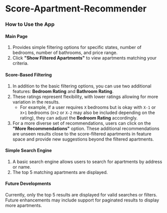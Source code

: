 # Score-Apartment-Recommender

### How to Use the App

#### **Main Page**
1. Provides simple filtering options for specific states, number of bedrooms, number of bathrooms, and price range.
2. Click **"Show Filtered Apartments"** to view apartments matching your criteria.

#### **Score-Based Filtering**
1. In addition to the basic filtering options, you can use two additional features: **Bedroom Rating** and **Bathroom Rating**.
2. These ratings represent flexibility, with lower ratings allowing for more variation in the results.  
   - For example, if a user requires `X` bedrooms but is okay with `X-1` or `X+1` bedrooms (`X+2` or `X-2` may also be included depending on the rating), they can adjust the **Bedroom Rating** accordingly.
3. For a more diverse set of recommendations, users can click on the **"More Recommendations"** option. These additional recommendations are unseen results close to the score-filtered apartments in feature space and provide new suggestions beyond the filtered apartments.

#### **Simple Search Engine**
1. A basic search engine allows users to search for apartments by address or name.
2. The top 5 matching apartments are displayed.

#### **Future Developments**
Currently, only the top 5 results are displayed for valid searches or filters. Future enhancements may include support for paginated results to display more apartments.
